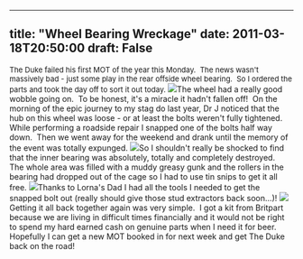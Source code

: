 
---
title: "Wheel Bearing Wreckage"
date: 2011-03-18T20:50:00
draft: False
---

<span style="font-size: small;"> </span>
<span style="font-size: small;">The Duke failed his first MOT of the year this Monday.  The news wasn't massively bad - just some play in the rear offside wheel bearing.  So I ordered the parts and took the day off to sort it out today.</span>
<span style="font-size: small;"></span><a href="https://lh5.googleusercontent.com/-YOhl0LRH0ZQ/TYPAN5cSt8I/AAAAAAAACRA/XHwiwKYtxgE/s1600/IMG_5705.JPG"><img src="https://lh5.googleusercontent.com/-YOhl0LRH0ZQ/TYPAN5cSt8I/AAAAAAAACRA/XHwiwKYtxgE/s320/IMG_5705.JPG"/></a>The wheel had a really good wobble going on.  To be honest, it's a miracle it hadn't fallen off!  On the morning of the epic journey to my stag do last year, Dr J noticed that the hub on this wheel was loose - or at least the bolts weren't fully tightened.  While performing a roadside repair I snapped one of the bolts half way down.  Then we went away for the weekend and drank until the memory of the event was totally expunged.
<a href="https://lh3.googleusercontent.com/-t66Sj7FvNTo/TYPAL4DY7gI/AAAAAAAACQ4/yIdY9e950nY/s1600/IMG_5702.JPG"><img src="https://lh3.googleusercontent.com/-t66Sj7FvNTo/TYPAL4DY7gI/AAAAAAAACQ4/yIdY9e950nY/s320/IMG_5702.JPG"/></a>So I shouldn't really be shocked to find that the inner bearing was absolutely, totally and completely destroyed.  The whole area was filled with a muddy greasy gunk and the rollers in the bearing had dropped out of the cage so I had to use tin snips to get it all free.
<a href="https://lh6.googleusercontent.com/-07pAGXKeFrs/TYPAOdg5V7I/AAAAAAAACRE/YLq6lBlQ-j4/s1600/IMG_5707.JPG"><img src="https://lh6.googleusercontent.com/-07pAGXKeFrs/TYPAOdg5V7I/AAAAAAAACRE/YLq6lBlQ-j4/s320/IMG_5707.JPG"/></a>Thanks to Lorna's Dad I had all the tools I needed to get the snapped bolt out (really should give those stud extractors back soon...)!
<a href="https://lh5.googleusercontent.com/-JIw7hXeXnKQ/TYPAPec45iI/AAAAAAAACRI/tX0kSXJ4Or4/s1600/IMG_5708.JPG"><img src="https://lh5.googleusercontent.com/-JIw7hXeXnKQ/TYPAPec45iI/AAAAAAAACRI/tX0kSXJ4Or4/s320/IMG_5708.JPG"/></a>Getting it all back together again was very simple.  I got a kit from Britpart because we are living in difficult times financially and it would not be right to spend my hard earned cash on genuine parts when I need it for beer.  Hopefully I can get a new MOT booked in for next week and get The Duke back on the road!